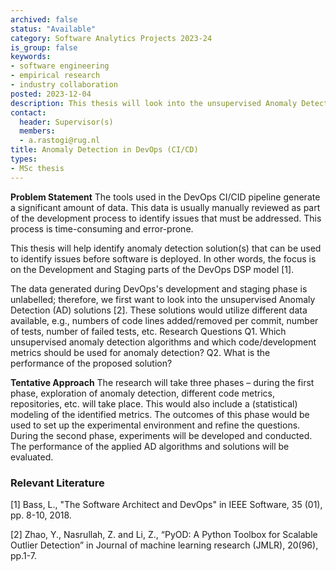 ```yaml
---
archived: false
status: "Available"
category: Software Analytics Projects 2023-24
is_group: false
keywords:
- software engineering
- empirical research
- industry collaboration
posted: 2023-12-04
description: This thesis will look into the unsupervised Anomaly Detection (AD) solutions in the DevOps CI/CD pipeline of SIG. 
contact:
  header: Supervisor(s)
  members:
  - a.rastogi@rug.nl
title: Anomaly Detection in DevOps (CI/CD)
types:
- MSc thesis
---
```

**Problem Statement**
The tools used in the DevOps CI/CID pipeline generate a significant amount of data. This data is usually manually reviewed as part of the development process to identify issues that
must be addressed. This process is time-consuming and error-prone.

This thesis will help identify anomaly detection solution(s) that can be used to identify issues before software is deployed. In other words, the focus is on the Development and Staging parts of the DevOps DSP model [1].

The data generated during DevOps's development and staging phase is unlabelled; therefore, we first want to look into the unsupervised Anomaly Detection (AD) solutions [2]. These solutions would utilize different data available, e.g., numbers of code lines added/removed
per commit, number of tests, number of failed tests, etc.
Research Questions
Q1. Which unsupervised anomaly detection algorithms and which code/development metrics should be used for anomaly detection?
Q2. What is the performance of the proposed solution?

**Tentative Approach**
The research will take three phases – during the first phase, exploration of anomaly detection,
different code metrics, repositories, etc. will take place. This would also include a (statistical)
modeling of the identified metrics. The outcomes of this phase would be used to set up the
experimental environment and refine the questions. During the second phase, experiments
will be developed and conducted. The performance of the applied AD algorithms and
solutions will be evaluated.

### Relevant Literature
[1] Bass, L., "The Software Architect and DevOps" in IEEE Software, 35 (01), pp. 8-10, 2018.

[2] Zhao, Y., Nasrullah, Z. and Li, Z., “PyOD: A Python Toolbox for Scalable Outlier Detection” in
Journal of machine learning research (JMLR), 20(96), pp.1-7.

